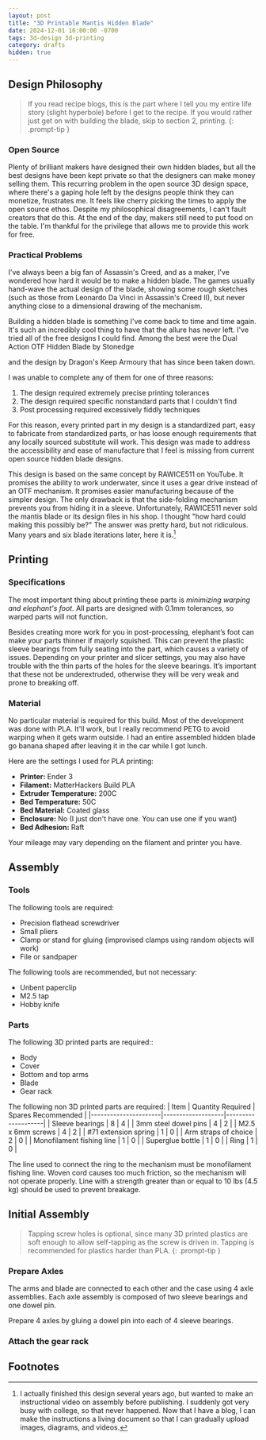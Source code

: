 ```yaml
---
layout: post
title: "3D Printable Mantis Hidden Blade"
date: 2024-12-01 16:00:00 -0700
tags: 3d-design 3d-printing
category: drafts
hidden: true
--- 
```


## Design Philosophy
> If you read recipe blogs, this is the part where I tell you my entire life story
> (slight hyperbole) before I get to the recipe. If you would rather just get on
> with building the blade, skip to section 2, printing. 
{: .prompt-tip }

### Open Source
Plenty of brilliant makers have designed their own hidden blades, but all the 
best designs 
have been kept private so that the designers can make money selling them. This 
recurring problem in the open source 3D design space, where there's a gaping
hole left by the designs people think they can monetize, frustrates me. It feels
like cherry picking the times to apply the open source ethos. Despite my 
philosophical disagreements, I can't fault creators that do this. 
At the end of the day, makers still need to put food on the table. I'm thankful
for the privilege that allows me to provide this work for free. 

### Practical Problems
I've always been a big fan of Assassin's Creed, and as a maker, I've wondered
how hard it would be to make a hidden blade. The games usually hand-wave the 
actual design of the blade, showing some rough sketches (such as those from 
Leonardo Da Vinci in Assassin's Creed II), but never anything close to a 
dimensional drawing of the mechanism. 

Building a hidden blade is something I've come back to time and time again. 
It's such an incredibly cool thing to have that the allure has never left. 
I've tried all of the free designs I could find. Among the best were the 
Dual Action OTF Hidden Blade by Stonedge
<!-- Insert thingiverse link -->
and the design by Dragon's Keep Armoury that has since been taken down. 
<!-- If I have a copy of the files somewhere, post it here -->
I was unable to complete any of them for one of three reasons: 
1. The design required extremely precise printing tolerances
2. The design required specific nonstandard parts that I couldn't find
3. Post processing required excessively fiddly techniques

For this reason, every printed part in my design is a standardized part, 
easy to fabricate from standardized parts, or has loose enough requirements
that any locally sourced substitute will work. This design was made to address
the accessibility and ease of manufacture that I feel is missing from current
open source hidden blade designs. 

This design is based on the same concept by RAWICE511 on YouTube. It promises
the ability to work underwater, since it uses a gear drive instead of an OTF
mechanism. It promises easier manufacturing because of the simpler design.
The only drawback is that the side-folding mechanism prevents you from hiding it
in a sleeve. Unfortunately, RAWICE511 never sold the mantis blade or its design
files in his shop. I thought "how hard could making this possibly be?" The 
answer was pretty hard, but not ridiculous. Many years and six blade 
iterations later, here it is.[^1]

## Printing 
### Specifications 
The most important thing about printing these parts is *minimizing warping and
elephant's foot.* All parts are designed with 0.1mm tolerances, so warped parts
will not function. 

Besides creating more work for you in post-processing, elephant’s foot can make your parts thinner if majorly squished. This can prevent the plastic sleeve bearings from fully seating into the part, which causes a variety of issues.
Depending on your printer and slicer settings, you may also have trouble with the thin parts of the holes for the sleeve bearings. It’s important that these not be underextruded, otherwise they will be very weak and prone to breaking off.

### Material 
No particular material is required for this build. Most of the development was
done with PLA. It'll work, but I really
recommend PETG to avoid warping when it gets warm outside. I had an entire assembled hidden blade go banana shaped after leaving it in the car while I got lunch.

Here are the settings I used for PLA printing: 
- **Printer:** Ender 3
- **Filament:** MatterHackers Build PLA
- **Extruder Temperature:** 200C
- **Bed Temperature:** 50C
- **Bed Material:** Coated glass
- **Enclosure:** No (I just don't have one. You can use one if you want) 
- **Bed Adhesion:** Raft

Your mileage may vary depending on the filament and printer you have. 


## Assembly 
### Tools 
The following tools are required: 
- Precision flathead screwdriver 
- Small pliers
- Clamp or stand for gluing (improvised clamps using random objects will work)
- File or sandpaper 

The following tools are recommended, but not necessary: 
- Unbent paperclip 
- M2.5 tap 
- Hobby knife 

### Parts 
The following 3D printed parts are required:: 
- Body 
- Cover 
- Bottom and top arms
- Blade
- Gear rack 

The following non 3D printed parts are required: 
|      Item            | Quantity Required | Spares Recommended |
|----------------------|-------------------|--------------------|
| Sleeve bearings      | 8                 | 4                  |
| 3mm steel dowel pins | 4                 | 2                  |
| M2.5 x 6mm screws    | 4                 | 2                  |
| \#71 extension spring | 1                | 0                 |
| Arm straps of choice | 2                 | 0                  |
| Monofilament fishing line | 1 			| 0 				|
| Superglue bottle     | 1                 | 0                  |
| Ring                 | 1                 | 0                  |

The line used to connect the ring to the mechanism must be monofilament
fishing line. Woven cord causes too much friction, so the mechanism will not
operate properly. Line with a strength greater than or equal to 10 lbs (4.5 kg)
should be used to prevent breakage. 

## Initial Assembly
> Tapping screw holes is optional, since many 3D printed plastics are soft 
> enough to allow self-tapping as the screw is driven in. Tapping is recommended
> for plastics harder than PLA. 
{: .prompt-tip }

### Prepare Axles
The arms and blade are connected to each other and the case using 4 axle 
assemblies. Each axle assembly is composed of two sleeve bearings and one dowel
pin. 

<!-- Insert diagram -->

Prepare 4 axles by gluing a dowel pin into each of 4 sleeve bearings. 

### Attach the gear rack

## Footnotes
[^1]: I actually finished this design several years ago, but wanted to make an instructional video on assembly before publishing. I suddenly got very busy with college, so that never happened. Now that I have a blog, I can make the instructions a living document so that I can gradually upload images, diagrams, and videos. 
